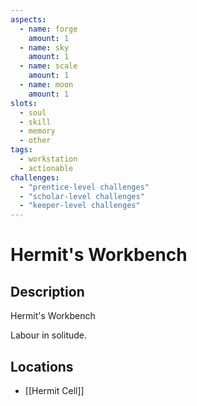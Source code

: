```yaml
---
aspects: 
  - name: forge
    amount: 1
  - name: sky
    amount: 1
  - name: scale
    amount: 1
  - name: moon
    amount: 1
slots:
  - soul
  - skill
  - memory
  - other
tags:
  - workstation
  - actionable
challenges:
  - "prentice-level challenges"
  - "scholar-level challenges"
  - "keeper-level challenges"
---
```


# Hermit's Workbench

## Description
Hermit's Workbench

Labour in solitude.
## Locations
- [[Hermit Cell]]